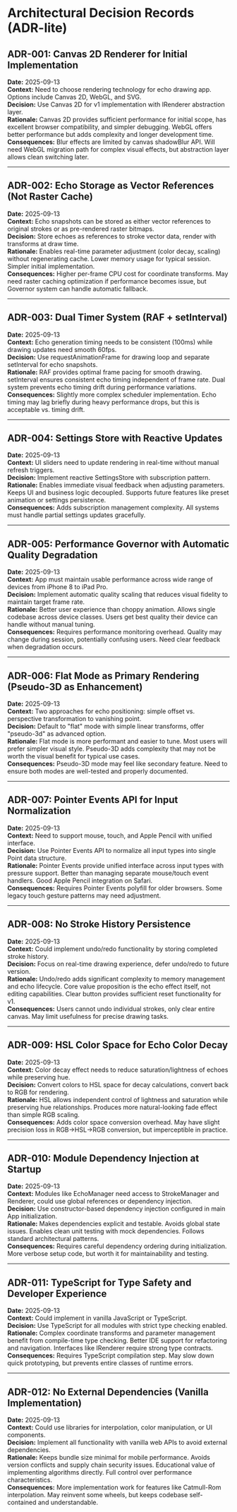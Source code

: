 # Architectural Decision Records (ADR-lite)

## ADR-001: Canvas 2D Renderer for Initial Implementation
**Date:** 2025-09-13  
**Context:** Need to choose rendering technology for echo drawing app. Options include Canvas 2D, WebGL, and SVG.  
**Decision:** Use Canvas 2D for v1 implementation with IRenderer abstraction layer.  
**Rationale:** Canvas 2D provides sufficient performance for initial scope, has excellent browser compatibility, and simpler debugging. WebGL offers better performance but adds complexity and longer development time.  
**Consequences:** Blur effects are limited by canvas shadowBlur API. Will need WebGL migration path for complex visual effects, but abstraction layer allows clean switching later.

---

## ADR-002: Echo Storage as Vector References (Not Raster Cache)
**Date:** 2025-09-13  
**Context:** Echo snapshots can be stored as either vector references to original strokes or as pre-rendered raster bitmaps.  
**Decision:** Store echoes as references to stroke vector data, render with transforms at draw time.  
**Rationale:** Enables real-time parameter adjustment (color decay, scaling) without regenerating cache. Lower memory usage for typical session. Simpler initial implementation.  
**Consequences:** Higher per-frame CPU cost for coordinate transforms. May need raster caching optimization if performance becomes issue, but Governor system can handle automatic fallback.

---

## ADR-003: Dual Timer System (RAF + setInterval) 
**Date:** 2025-09-13  
**Context:** Echo generation timing needs to be consistent (100ms) while drawing updates need smooth 60fps.  
**Decision:** Use requestAnimationFrame for drawing loop and separate setInterval for echo snapshots.  
**Rationale:** RAF provides optimal frame pacing for smooth drawing. setInterval ensures consistent echo timing independent of frame rate. Dual system prevents echo timing drift during performance variations.  
**Consequences:** Slightly more complex scheduler implementation. Echo timing may lag briefly during heavy performance drops, but this is acceptable vs. timing drift.

---

## ADR-004: Settings Store with Reactive Updates
**Date:** 2025-09-13  
**Context:** UI sliders need to update rendering in real-time without manual refresh triggers.  
**Decision:** Implement reactive SettingsStore with subscription pattern.  
**Rationale:** Enables immediate visual feedback when adjusting parameters. Keeps UI and business logic decoupled. Supports future features like preset animation or settings persistence.  
**Consequences:** Adds subscription management complexity. All systems must handle partial settings updates gracefully.

---

## ADR-005: Performance Governor with Automatic Quality Degradation
**Date:** 2025-09-13  
**Context:** App must maintain usable performance across wide range of devices from iPhone 8 to iPad Pro.  
**Decision:** Implement automatic quality scaling that reduces visual fidelity to maintain target frame rate.  
**Rationale:** Better user experience than choppy animation. Allows single codebase across device classes. Users get best quality their device can handle without manual tuning.  
**Consequences:** Requires performance monitoring overhead. Quality may change during session, potentially confusing users. Need clear feedback when degradation occurs.

---

## ADR-006: Flat Mode as Primary Rendering (Pseudo-3D as Enhancement)
**Date:** 2025-09-13  
**Context:** Two approaches for echo positioning: simple offset vs. perspective transformation to vanishing point.  
**Decision:** Default to "flat" mode with simple linear transforms, offer "pseudo-3d" as advanced option.  
**Rationale:** Flat mode is more performant and easier to tune. Most users will prefer simpler visual style. Pseudo-3D adds complexity that may not be worth the visual benefit for typical use cases.  
**Consequences:** Pseudo-3D mode may feel like secondary feature. Need to ensure both modes are well-tested and properly documented.

---

## ADR-007: Pointer Events API for Input Normalization  
**Date:** 2025-09-13  
**Context:** Need to support mouse, touch, and Apple Pencil with unified interface.  
**Decision:** Use Pointer Events API to normalize all input types into single Point data structure.  
**Rationale:** Pointer Events provide unified interface across input types with pressure support. Better than managing separate mouse/touch event handlers. Good Apple Pencil integration on Safari.  
**Consequences:** Requires Pointer Events polyfill for older browsers. Some legacy touch gesture patterns may need adjustment.

---

## ADR-008: No Stroke History Persistence
**Date:** 2025-09-13  
**Context:** Could implement undo/redo functionality by storing completed stroke history.  
**Decision:** Focus on real-time drawing experience, defer undo/redo to future version.  
**Rationale:** Undo/redo adds significant complexity to memory management and echo lifecycle. Core value proposition is the echo effect itself, not editing capabilities. Clear button provides sufficient reset functionality for v1.  
**Consequences:** Users cannot undo individual strokes, only clear entire canvas. May limit usefulness for precise drawing tasks.

---

## ADR-009: HSL Color Space for Echo Color Decay
**Date:** 2025-09-13  
**Context:** Color decay effect needs to reduce saturation/lightness of echoes while preserving hue.  
**Decision:** Convert colors to HSL space for decay calculations, convert back to RGB for rendering.  
**Rationale:** HSL allows independent control of lightness and saturation while preserving hue relationships. Produces more natural-looking fade effect than simple RGB scaling.  
**Consequences:** Adds color space conversion overhead. May have slight precision loss in RGB→HSL→RGB conversion, but imperceptible in practice.

---

## ADR-010: Module Dependency Injection at Startup
**Date:** 2025-09-13  
**Context:** Modules like EchoManager need access to StrokeManager and Renderer, could use global references or dependency injection.  
**Decision:** Use constructor-based dependency injection configured in main App initialization.  
**Rationale:** Makes dependencies explicit and testable. Avoids global state issues. Enables clean unit testing with mock dependencies. Follows standard architectural patterns.  
**Consequences:** Requires careful dependency ordering during initialization. More verbose setup code, but worth it for maintainability and testing.

---

## ADR-011: TypeScript for Type Safety and Developer Experience  
**Date:** 2025-09-13  
**Context:** Could implement in vanilla JavaScript or TypeScript.  
**Decision:** Use TypeScript for all modules with strict type checking enabled.  
**Rationale:** Complex coordinate transforms and parameter management benefit from compile-time type checking. Better IDE support for refactoring and navigation. Interfaces like IRenderer require strong type contracts.  
**Consequences:** Requires TypeScript compilation step. May slow down quick prototyping, but prevents entire classes of runtime errors.

---

## ADR-012: No External Dependencies (Vanilla Implementation)
**Date:** 2025-09-13  
**Context:** Could use libraries for interpolation, color manipulation, or UI components.  
**Decision:** Implement all functionality with vanilla web APIs to avoid external dependencies.  
**Rationale:** Keeps bundle size minimal for mobile performance. Avoids version conflicts and supply chain security issues. Educational value of implementing algorithms directly. Full control over performance characteristics.  
**Consequences:** More implementation work for features like Catmull-Rom interpolation. May reinvent some wheels, but keeps codebase self-contained and understandable.